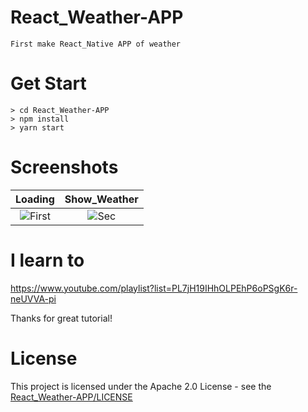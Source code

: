 # React_Weather-APP
    First make React_Native APP of weather
# Get Start
    > cd React_Weather-APP
    > npm install
    > yarn start
# Screenshots
| Loading | Show_Weather |
|:-:|:-:|
| ![First](https://user-images.githubusercontent.com/33346331/65568218-eebc1180-df93-11e9-8027-8c69b957711f.jpg) | ![Sec](https://user-images.githubusercontent.com/33346331/65568216-ecf24e00-df93-11e9-8656-9fbf41b0f7f5.jpg) |
# I learn to
https://www.youtube.com/playlist?list=PL7jH19IHhOLPEhP6oPSgK6r-neUVVA-pi

Thanks for great tutorial!
# License
This project is licensed under the Apache 2.0 License - see the [React_Weather-APP/LICENSE](LICENSE)

